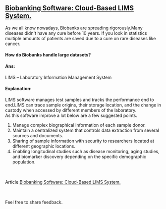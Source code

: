 ## [Biobanking Software: Cloud-Based LIMS System.](https://prayuja-teli.github.io/Blog/BioBanking)<br/>    

As we all know nowadays, Biobanks are spreading rigorously.Many diseases didn't have any cure before 10 years. If you look in statistics multiple amounts of patients are saved due to a cure on rare diseases like cancer.<br/>

#### How do Biobanks handle large datasets?<br/>

#### Ans: <br/>

LIMS – Laboratory Information Management System<br/>

#### Explanation: 

LIMS software manages test samples and tracks the performance end to end.LIMS can trace sample origins, their storage location, and the change in custody when accessed by different members of the laboratory. <br/>
As this software improve a lot below are a few suggested points.<br/>
1. Manage complex biographical information of each sample donor.<br/>
2. Maintain a centralized system that controls data extraction from several sources and documents.<br/>
3. Sharing of sample information with security to researchers located at different geographic locations.<br/>
4. Enabling longitudinal studies such as disease monitoring, aging studies, and biomarker discovery depending on the specific demographic population.<br/>
<br/><br/>


Article:[Biobanking Software: Cloud-Based LIMS System.](https://cloudlims.com/lims/biobanking-software.html)<br/><br/><br/>

Feel free to share feedback.
